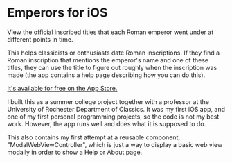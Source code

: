 #  Emperors for iOS

View the official inscribed titles that each Roman emperor went under at different points in time.

This helps classicists or enthusiasts date Roman inscriptions. If they find a Roman inscription that mentions the emperor's name and one of these titles, they can use the title to figure out roughly when the inscription was made (the app contains a help page describing how you can do this).

[It's available for free on the App Store.](https://itunes.apple.com/us/app/emperors/id969178209?ls=1&mt=8)

I built this as a summer college project together with a professor at the University of Rochester Department of Classics. It was my first iOS app, and one of my first personal programming projects, so the code is not my best work. However, the app runs well and does what it is supposed to do.

This also contains my first attempt at a reusable component, "ModalWebViewController", which is just a way to display a basic web view modally in order to show a Help or About page.
